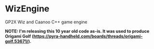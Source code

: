 # WizEngine

GP2X Wiz and Caanoo C++ game engine

__NOTE: I'm releasing this 10 year old code as-is. It was used to produce Origami Golf (https://pyra-handheld.com/boards/threads/origami-golf.53671/).__
